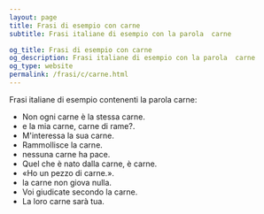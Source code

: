 ```yaml
---
layout: page
title: Frasi di esempio con carne 
subtitle: Frasi italiane di esempio con la parola  carne

og_title: Frasi di esempio con carne 
og_description: Frasi italiane di esempio con la parola  carne
og_type: website
permalink: /frasi/c/carne.html
---
```


Frasi italiane di esempio contenenti la parola carne:


- Non ogni carne è la stessa carne.
- e la mia carne, carne di rame?.
- M'interessa la sua carne.
- Rammollisce la carne.
- nessuna carne ha pace.
- Quel che è nato dalla carne, è carne.
- «Ho un pezzo di carne.».
- la carne non giova nulla.
- Voi giudicate secondo la carne.
- La loro carne sarà tua.
